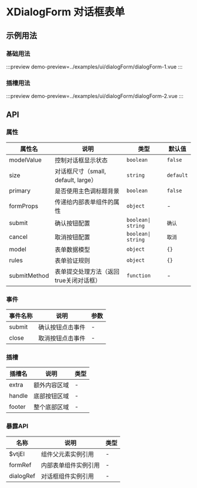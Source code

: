 # XDialogForm 对话框表单

## 示例用法

### 基础用法

:::preview
demo-preview=../examples/ui/dialogForm/dialogForm-1.vue
:::

### 插槽用法

:::preview
demo-preview=../examples/ui/dialogForm/dialogForm-2.vue
:::

## API

### 属性

| 属性名       | 说明                                   | 类型               | 默认值    |
| ------------ | -------------------------------------- | ------------------ | --------- |
| modelValue   | 控制对话框显示状态                     | `boolean`          | `false`   |
| size         | 对话框尺寸（small, default, large）    | `string`           | `default` |
| primary      | 是否使用主色调标题背景                 | `boolean`          | `false`   |
| formProps    | 传递给内部表单组件的属性               | `object`           | -         |
| submit       | 确认按钮配置                           | `boolean\| string` | `确认`    |
| cancel       | 取消按钮配置                           | `boolean\| string` | `取消`    |
| model        | 表单数据模型                           | `object`           | `{}`      |
| rules        | 表单验证规则                           | `object`           | `{}`      |
| submitMethod | 表单提交处理方法（返回true关闭对话框） | `function`         | -         |

### 事件

| 事件名称 | 说明             | 参数 |
| -------- | ---------------- | ---- |
| submit   | 确认按钮点击事件 | -    |
| close    | 取消按钮点击事件 | -    |

### 插槽

| 插槽名 | 说明         | 类型 |
| ------ | ------------ | ---- |
| extra  | 额外内容区域 | -    |
| handle | 底部按钮区域 | -    |
| footer | 整个底部区域 | -    |

### 暴露API

| 名称      | 说明                 | 类型 |
| --------- | -------------------- | ---- |
| $vtjEl    | 组件父元素实例引用   | -    |
| formRef   | 内部表单组件实例引用 | -    |
| dialogRef | 对话框组件实例引用   | -    |

